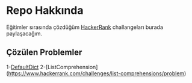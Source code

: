 # Repo Hakkında

Eğitimler sırasında çözdüğüm [HackerRank](https://www.hackerrank.com) challangeları burada paylaşacağım.

## Çözülen Problemler

1-[DefaultDict](https://www.hackerrank.com/challenges/defaultdict-tutorial/problem)
2-[ListComprehension] (https://www.hackerrank.com/challenges/list-comprehensions/problem)